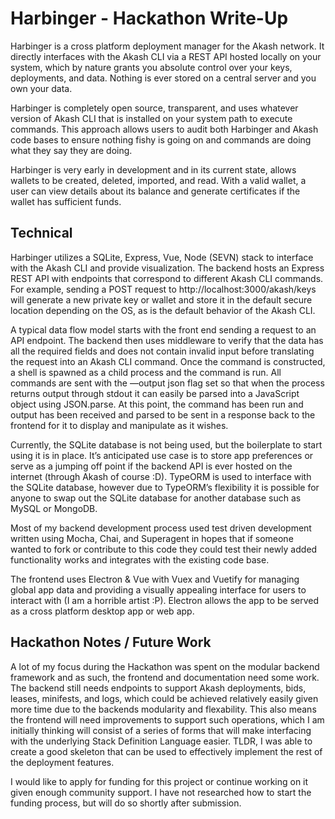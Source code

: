 # Harbinger - Hackathon Write-Up

Harbinger is a cross platform deployment manager for the Akash network. It directly interfaces with the Akash CLI via a REST API hosted locally on your system, which by nature grants you absolute control over your keys, deployments, and data. Nothing is ever stored on a central server and you own your data. 


Harbinger is completely open source, transparent, and uses whatever version of Akash CLI that is installed on your system path to execute commands. This approach allows users to audit both Harbinger and Akash code bases to ensure nothing fishy is going on and commands are doing what they say they are doing.


Harbinger is very early in development and in its current state, allows wallets to be created, deleted, imported, and read. With a valid wallet, a user can view details about its balance and generate certificates if the wallet has sufficient funds.


## Technical

Harbinger utilizes a SQLite, Express, Vue, Node (SEVN) stack to interface with the Akash CLI and provide visualization. The backend hosts an Express REST API with endpoints that correspond to different Akash CLI commands. For example, sending a POST request to http://localhost:3000/akash/keys will generate a new private key or wallet and store it in the default secure location depending on the OS, as is the default behavior of the Akash CLI. 


A typical data flow model starts with the front end sending a request to an API endpoint. The backend then uses middleware to verify that the data has all the required fields and does not contain invalid input before translating the request into an Akash CLI command. Once the command is constructed, a shell is spawned as a child process and the command is run. All commands are sent with the —output json flag set so that when the process returns output through stdout it can easily be parsed into a JavaScript object using JSON.parse. At this point, the command has been run and output has been received and parsed to be sent in a response back to the frontend for it to display and manipulate as it wishes.


Currently, the SQLite database is not being used, but the boilerplate to start using it is in place. It’s anticipated use case is to store app preferences or serve as a jumping off point if the backend API is ever hosted on the internet (through Akash of course :D). TypeORM is used to interface with the SQLite database, however due to TypeORM’s flexibility it is possible for anyone to swap out the SQLite database for another database such as MySQL or MongoDB.


Most of my backend development process used test driven development written using Mocha, Chai, and Superagent in hopes that if someone wanted to fork or contribute to this code they could test their newly added functionality works and integrates with the existing code base.


The frontend uses Electron & Vue with Vuex and Vuetify for managing global app data and providing a visually appealing interface for users to interact with (I am a horrible artist :P). Electron allows the app to be served as a cross platform desktop app or web app.


## Hackathon Notes / Future Work

A lot of my focus during the Hackathon was spent on the modular backend framework and as such, the frontend and documentation need some work. The backend still needs endpoints to support Akash deployments, bids, leases, minifests, and logs, which could be achieved relatively easily given more time due to the backends modularity and flexability. This also means the frontend will need improvements to support such operations, which I am initially thinking will consist of a series of forms that will make interfacing with the underlying Stack Definition Language easier. TLDR, I was able to create a good skeleton that can be used to effectively implement the rest of the deployment features.

I would like to apply for funding for this project or continue working on it given enough community support. I have not researched how to start the funding process, but will do so shortly after submission.